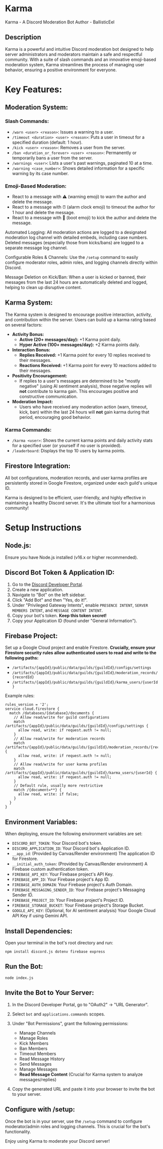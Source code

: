 # Karma

Karma - A Discord Moderation Bot
Author - BallisticEel

## Description
Karma is a powerful and intuitive Discord moderation bot designed to help server administrators and moderators maintain a safe and respectful community. With a suite of slash commands and an innovative emoji-based moderation system, Karma streamlines the process of managing user behavior, ensuring a positive environment for everyone.

# Key Features:

## Moderation System:

### Slash Commands:

* `/warn <user> <reason>`: Issues a warning to a user.
* `/timeout <duration> <user> <reason>`: Puts a user in timeout for a specified duration (default: 1 hour).
* `/kick <user> <reason>`: Removes a user from the server.
* `/ban <duration_or_forever> <user> <reason>`: Permanently or temporarily bans a user from the server.
* `/warnings <user>`: Lists a user's past warnings, paginated 10 at a time.
* `/warning <case_number>`: Shows detailed information for a specific warning by its case number.

### Emoji-Based Moderation:

* React to a message with ⚠️ (warning emoji) to warn the author and delete the message.
* React to a message with ⏰ (alarm clock emoji) to timeout the author for 1 hour and delete the message.
* React to a message with 👢 (boot emoji) to kick the author and delete the message.

Automated Logging: All moderation actions are logged to a designated moderation log channel with detailed embeds, including case numbers. Deleted messages (especially those from kicks/bans) are logged to a separate message log channel.

Configurable Roles & Channels: Use the `/setup` command to easily configure moderator roles, admin roles, and logging channels directly within Discord.

Message Deletion on Kick/Ban: When a user is kicked or banned, their messages from the last 24 hours are automatically deleted and logged, helping to clean up disruptive content.

## Karma System:

The Karma system is designed to encourage positive interaction, activity, and contribution within the server. Users can build up a karma rating based on several factors:

* **Activity Bonus:**
    * **Active (20+ messages/day):** +1 Karma point daily.
    * **Hyper Active (100+ messages/day):** +2 Karma points daily.
* **Interaction Bonus:**
    * **Replies Received:** +1 Karma point for every 10 replies received to their messages.
    * **Reactions Received:** +1 Karma point for every 10 reactions added to their messages.
* **Positivity Encouragement:**
    * If replies to a user's messages are determined to be "mostly negative" (using AI sentiment analysis), those negative replies will **not** contribute to karma gain. This encourages positive and constructive communication.
* **Moderation Impact:**
    * Users who have received any moderation action (warn, timeout, kick, ban) within the last 24 hours will **not** gain karma during that period, encouraging good behavior.

### Karma Commands:

* `/karma <user>`: Shows the current karma points and daily activity stats for a specified user (or yourself if no user is provided).
* `/leaderboard`: Displays the top 10 users by karma points.

## Firestore Integration:

All bot configurations, moderation records, and user karma profiles are persistently stored in Google Firestore, organized under each guild's unique ID.

Karma is designed to be efficient, user-friendly, and highly effective in maintaining a healthy Discord server. It's the ultimate tool for a harmonious community!

# Setup Instructions

## Node.js:
Ensure you have Node.js installed (v16.x or higher recommended).

## Discord Bot Token & Application ID:

1. Go to the [Discord Developer Portal](https://discord.com/developers/applications).
2. Create a new application.
3. Navigate to "Bot" on the left sidebar.
4. Click "Add Bot" and then "Yes, do it!".
5. Under "Privileged Gateway Intents", enable `PRESENCE INTENT`, `SERVER MEMBERS INTENT`, and `MESSAGE CONTENT INTENT`.
6. Copy your bot's token. **Keep this token secret!**
7. Copy your Application ID (found under "General Information").

## Firebase Project:

Set up a Google Cloud project and enable Firestore.
**Crucially, ensure your Firestore security rules allow authenticated users to read and write to the following paths:**
* `/artifacts/{appId}/public/data/guilds/{guildId}/configs/settings`
* `/artifacts/{appId}/public/data/guilds/{guildId}/moderation_records/{recordId}`
* `/artifacts/{appId}/public/data/guilds/{guildId}/karma_users/{userId}`

Example rules:
```firestore
rules_version = '2';
service cloud.firestore {
  match /databases/{database}/documents {
    // Allow read/write for guild configurations
    match /artifacts/{appId}/public/data/guilds/{guildId}/configs/settings {
      allow read, write: if request.auth != null;
    }
    // Allow read/write for moderation records
    match /artifacts/{appId}/public/data/guilds/{guildId}/moderation_records/{recordId} {
      allow read, write: if request.auth != null;
    }
    // Allow read/write for user karma profiles
    match /artifacts/{appId}/public/data/guilds/{guildId}/karma_users/{userId} {
      allow read, write: if request.auth != null;
    }
    // Default rule, usually more restrictive
    match /{document=**} {
      allow read, write: if false;
    }
  }
}
```

## Environment Variables:
When deploying, ensure the following environment variables are set:

* `DISCORD_BOT_TOKEN`: Your Discord bot's token.
* `DISCORD_APPLICATION_ID`: Your Discord bot's Application ID.
* `__app_id`: (Provided by Canvas/Render environment) The application ID for Firestore.
* `__initial_auth_token`: (Provided by Canvas/Render environment) A Firebase custom authentication token.
* `FIREBASE_API_KEY`: Your Firebase project's API Key.
* `FIREBASE_APP_ID`: Your Firebase project's App ID.
* `FIREBASE_AUTH_DOMAIN`: Your Firebase project's Auth Domain.
* `FIREBASE_MESSAGING_SENDER_ID`: Your Firebase project's Messaging Sender ID.
* `FIREBASE_PROJECT_ID`: Your Firebase project's Project ID.
* `FIREBASE_STORAGE_BUCKET`: Your Firebase project's Storage Bucket.
* `GOOGLE_API_KEY`: (Optional, for AI sentiment analysis) Your Google Cloud API Key if using Gemini API.

## Install Dependencies:
Open your terminal in the bot's root directory and run:

`npm install discord.js dotenv firebase express`

## Run the Bot:

`node index.js`

## Invite the Bot to Your Server:

1. In the Discord Developer Portal, go to "OAuth2" -> "URL Generator".
2. Select `bot` and `applications.commands` scopes.
3. Under "Bot Permissions", grant the following permissions:
    * Manage Channels
    * Manage Roles
    * Kick Members
    * Ban Members
    * Timeout Members
    * Read Message History
    * Send Messages
    * Manage Messages
    * **Read Message Content** (Crucial for Karma system to analyze messages/replies)

4. Copy the generated URL and paste it into your browser to invite the bot to your server.

## Configure with /setup:
Once the bot is in your server, use the `/setup` command to configure moderator/admin roles and logging channels. This is crucial for the bot's functionality.

Enjoy using Karma to moderate your Discord server!
